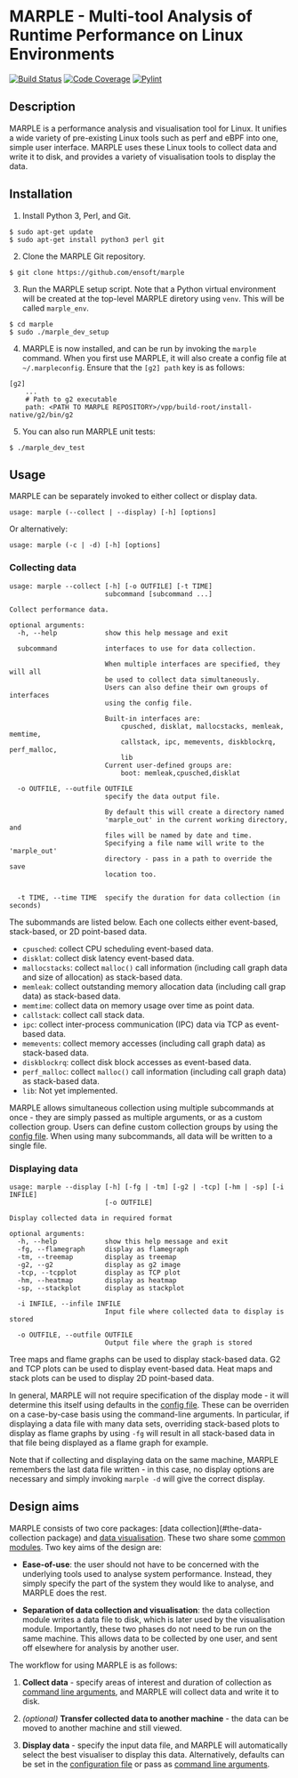 # MARPLE - Multi-tool Analysis of Runtime Performance on Linux Environments
[![Build Status](https://travis-ci.org/ensoft/marple.svg?branch=master)](https://travis-ci.org/ensoft/marple)
[![Code Coverage](https://codecov.io/gh/ensoft/marple/branch/master/graph/badge.svg)](https://codecov.io/gh/ensoft/marple)
[![Pylint](https://s3-us-west-1.amazonaws.com/marple.ci.logs/most_recent/pylint.svg)](https://www.pylint.org)

## Description
MARPLE is a performance analysis and visualisation tool for Linux. It unifies a wide variety of pre-existing Linux tools such as perf and eBPF into one, simple user interface. MARPLE uses these Linux tools to collect data and write it to disk, and provides a variety of visualisation tools to display the data.

## Installation
1. Install Python 3, Perl, and Git.
~~~~
$ sudo apt-get update
$ sudo apt-get install python3 perl git
~~~~
2. Clone the MARPLE Git repository.
~~~~
$ git clone https://github.com/ensoft/marple
~~~~
3. Run the MARPLE setup script. Note that a Python virtual environment will be created at the top-level
MARPLE diretory using `venv`. This will be called `marple_env`.
~~~~
$ cd marple
$ sudo ./marple_dev_setup
~~~~
4. MARPLE is now installed, and can be run by invoking the `marple` command.
When you first use MARPLE, it will also
create a config file at `~/.marpleconfig`. Ensure that the `[g2] path` key is as follows:
~~~~
[g2]
    ...
    # Path to g2 executable
    path: <PATH TO MARPLE REPOSITORY>/vpp/build-root/install-native/g2/bin/g2
~~~~

5. You can also run MARPLE unit tests:
~~~~
$ ./marple_dev_test
~~~~

## Usage
MARPLE can be separately invoked to either collect or display data.
~~~~
usage: marple (--collect | --display) [-h] [options]
~~~~
Or alternatively:
~~~~
usage: marple (-c | -d) [-h] [options]
~~~~

### Collecting data
~~~~
usage: marple --collect [-h] [-o OUTFILE] [-t TIME]
                        subcommand [subcommand ...]

Collect performance data.

optional arguments:
  -h, --help            show this help message and exit

  subcommand            interfaces to use for data collection.

                        When multiple interfaces are specified, they will all
                        be used to collect data simultaneously.
                        Users can also define their own groups of interfaces
                        using the config file.

                        Built-in interfaces are:
                            cpusched, disklat, mallocstacks, memleak, memtime,
                            callstack, ipc, memevents, diskblockrq, perf_malloc,
                            lib
                        Current user-defined groups are:
                            boot: memleak,cpusched,disklat

  -o OUTFILE, --outfile OUTFILE
                        specify the data output file.

                        By default this will create a directory named
                        'marple_out' in the current working directory, and
                        files will be named by date and time.
                        Specifying a file name will write to the 'marple_out'
                        directory - pass in a path to override the save
                        location too.


  -t TIME, --time TIME  specify the duration for data collection (in seconds)
~~~~

The subommands are listed below. Each one collects either event-based, stack-based, or 2D point-based data.
* `cpusched`: collect CPU scheduling event-based data.
* `disklat`: collect disk latency event-based data.
* `mallocstacks`: collect `malloc()` call information (including call graph data and size of allocation) as stack-based data.
* `memleak`: collect outstanding memory allocation data (including call grap data) as stack-based data.
* `memtime`: collect data on memory usage over time as point data.
* `callstack`: collect call stack data.
* `ipc`: collect inter-process communication (IPC) data via TCP as event-based data.
* `memevents`: collect memory accesses (including call graph data) as stack-based data.
* `diskblockrq`: collect disk block accesses as event-based data.
* `perf_malloc`: collect `malloc()` call information (including call graph data) as stack-based data.
* `lib`: Not yet implemented.

MARPLE allows simultaneous collection using multiple subcommands at once - they are simply passed as multiple arguments, or as a custom collection group. Users can define custom collection groups by using the [config file](./config.txt). When using many subcommands, all data will be written to a single file.

### Displaying data
~~~~
usage: marple --display [-h] [-fg | -tm] [-g2 | -tcp] [-hm | -sp] [-i INFILE]
                        [-o OUTFILE]

Display collected data in required format

optional arguments:
  -h, --help            show this help message and exit
  -fg, --flamegraph     display as flamegraph
  -tm, --treemap        display as treemap
  -g2, --g2             display as g2 image
  -tcp, --tcpplot       display as TCP plot
  -hm, --heatmap        display as heatmap
  -sp, --stackplot      display as stackplot

  -i INFILE, --infile INFILE
                        Input file where collected data to display is stored

  -o OUTFILE, --outfile OUTFILE
                        Output file where the graph is stored
~~~~
Tree maps and flame graphs can be used to display stack-based data. G2 and TCP plots can be used to display event-based data. Heat maps and stack plots can be used to display 2D point-based data.

In general, MARPLE will not require specification of the display mode - it will determine this itself using defaults in the [config file](./config.txt). These can be overriden on a case-by-case basis using the command-line arguments. In particular, if displaying a data file with many data sets, overriding stack-based plots to display as flame graphs by using `-fg` will result in all stack-based data in that file being displayed as a flame graph for example.

Note that if collecting and displaying data on the same machine, MARPLE remembers the last data file written - in this case, no display options are necessary and simply invoking `marple -d` will give the correct display.

## Design aims
MARPLE consists of two core packages: [data collection](#the-data-collection package) and [data visualisation](#the-data-display-package). These two share some [common modules](#common-modules). Two key aims of the design are:

 * **Ease-of-use**: the user should not have to be concerned with the underlying tools used to analyse system performance. Instead, they simply specify the part of the system they would like to analyse, and MARPLE does the rest.

 * **Separation of data collection and visualisation**: the data collection module writes a data file to disk, which is later used by the visualisation module. Importantly, these two phases do not need to be run on the same machine. This allows data to be collected by one user, and sent off elsewhere for analysis by another user.

The workflow for using MARPLE is as follows:

 1. **Collect data** - specify areas of interest and duration of collection as [command line arguments](#collecting-data), and MARPLE will collect data and write it to disk.

 2. *(optional)* **Transfer collected data to another machine** - the data can be moved to another machine and still viewed.

 3. **Display data** - specify the input data file, and MARPLE will automatically select the best visualiser to display this data. Alternatively, defaults can be set in the [configuration file](#configuration) or pass as [command line arguments](#displaying-data).
